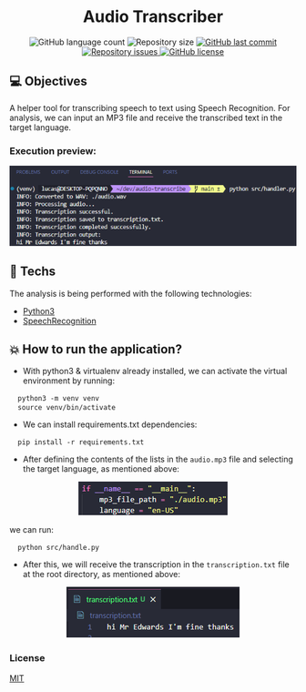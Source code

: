 <h1 align="center"> Audio Transcriber </h1>

<p align="center">
  <img alt="GitHub language count" src="https://img.shields.io/github/languages/count/LucasPereiraMiranda/audio-transcriber">

  <img alt="Repository size" src="https://img.shields.io/github/repo-size/LucasPereiraMiranda/audio-transcriber">
  
  <a href="https://github.com/LucasPereiraMiranda/audio-transcriber/commits/main">
    <img alt="GitHub last commit" src="https://img.shields.io/github/last-commit/LucasPereiraMiranda/audio-transcriber">
  </a>

  <a href="https://github.com/LucasPereiraMiranda/audio-transcriber/issues">
    <img alt="Repository issues" src="https://img.shields.io/github/issues/LucasPereiraMiranda/audio-transcriber">
  </a>

  <a href="https://github.com/LucasPereiraMiranda/audio-transcriber/issues">
    <img alt="GitHub license" src="https://img.shields.io/github/license/LucasPereiraMiranda/audio-transcriber">
  </a>
</p>

## 💻 Objectives

A helper tool for transcribing speech to text using Speech Recognition.
For analysis, we can input an MP3 file and receive the transcribed text in the target language.

### Execution preview:

<div align="center">
  <img src=".github/img/execution-preview.png" alt="Execution preview">
</div>

## 🚀 Techs

The analysis is being performed with the following technologies:

- [Python3](https://www.python.org/)
- [SpeechRecognition](https://pypi.org/project/SpeechRecognition/)

## :boom: How to run the application?


- With python3 & virtualenv already installed, we can activate the virtual environment by running:

```shell
  python3 -m venv venv
  source venv/bin/activate
```

- We can install requirements.txt dependencies:

```shell
  pip install -r requirements.txt
```

- After defining the contents of the lists in the `audio.mp3` file and selecting the target language, as mentioned above:

<div align="center">
  <img src=".github/img/definitions.png" alt="Definitions">
</div>


 we can run:

```shell
  python src/handle.py
```

- After this, we will receive the transcription in the `transcription.txt` file at the root directory, as mentioned above:


<div align="center">
  <img src=".github/img/transcription-file-preview.png" alt="Definitions">
</div>

### License

[MIT](https://choosealicense.com/licenses/mit/)
